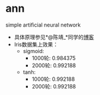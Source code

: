 # ann
simple artificial neural network

+ 具体原理参见*@陈靖_*同学的[博客](http://blog.csdn.net/zhongkejingwang/article/details/44514073)
+ Iris数据集上效果：
	+ sigmoid: 
		+ 1000轮: 0.984375
		+ 2000轮: 0.992188
	+ tanh:
		+ 1000轮: 0.992188
		+ 2000轮: 0.992188
